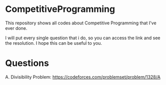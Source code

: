 # CompetitiveProgramming
This repository shows all codes about Competitive Programming that I've ever done. 

I will put every single question that i do, so you can access the link and see the resolution. I hope this can be useful to you.

# Questions
A. Divisibility Problem: https://codeforces.com/problemset/problem/1328/A
